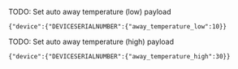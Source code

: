 TODO: Set auto away temperature (low) payload
```
{"device":{"DEVICESERIALNUMBER":{"away_temperature_low":10}}
```

TODO: Set auto away temperature (high) payload
```
{"device":{"DEVICESERIALNUMBER":{"away_temperature_high":30}}
```